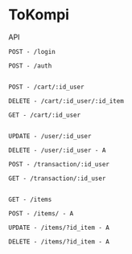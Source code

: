 # ToKompi
API

```
POST - /login

POST - /auth

```

```

POST - /cart/:id_user

DELETE - /cart/:id_user/:id_item

GET - /cart/:id_user


```
```
UPDATE - /user/:id_user

DELETE - /user/:id_user - A

```


```
POST - /transaction/:id_user

GET - /transaction/:id_user
```

```

GET - /items

POST - /items/ - A

UPDATE - /items/?id_item - A

DELETE - /items/?id_item - A

```

